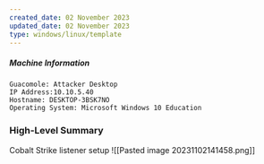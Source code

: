 ```yaml
---
created_date: 02 November 2023
updated_date: 02 November 2023
type: windows/linux/template
---
```


##### Machine Information
```
Guacomole: Attacker Desktop 
IP Address:10.10.5.40
Hostname: DESKTOP-3BSK7NO
Operating System: Microsoft Windows 10 Education
```
### High-Level Summary

Cobalt Strike listener setup
![[Pasted image 20231102141458.png]]